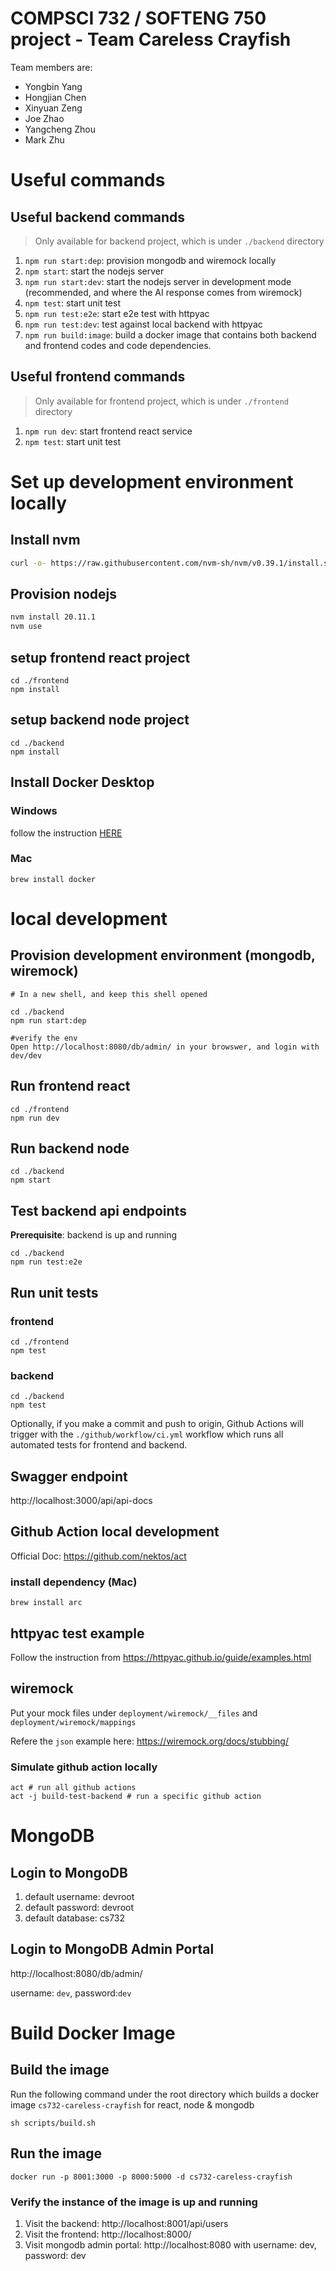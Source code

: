 # COMPSCI 732 / SOFTENG 750 project - Team Careless Crayfish
Team members are:

- Yongbin Yang
- Hongjian Chen
- Xinyuan Zeng
- Joe Zhao
- Yangcheng Zhou
- Mark Zhu

# Useful commands
## Useful backend commands
>
> Only available for backend project, which is under `./backend` directory

1. `npm run start:dep`: provision mongodb and wiremock locally
1. `npm start`: start the nodejs server
1. `npm run start:dev`: start the nodejs server in development mode (recommended, and where the AI response comes from wiremock)
1. `npm test`: start unit test
1. `npm run test:e2e`: start e2e test with httpyac
1. `npm run test:dev`: test against local backend with httpyac
1. `npm run build:image`: build a docker image that contains both backend and frontend codes and code dependencies.

## Useful frontend commands
>
> Only available for frontend project, which is under `./frontend` directory

1. `npm run dev`: start frontend react service
1. `npm test`: start unit test

# Set up development environment locally

## Install nvm

```bash
curl -o- https://raw.githubusercontent.com/nvm-sh/nvm/v0.39.1/install.sh | bash
```

## Provision nodejs

```bash
nvm install 20.11.1
nvm use
```

## setup frontend react project

```
cd ./frontend
npm install
```

## setup backend node project
```
cd ./backend
npm install
```

## Install Docker Desktop

### Windows
follow the instruction [HERE](https://docs.docker.com/desktop/install/windows-install/#:~:text=Download%20the%20installer%20using%20the,Program%20Files%5CDocker%5CDocker%20)

### Mac
```
brew install docker
```

# local development

## Provision development environment (mongodb, wiremock)
```
# In a new shell, and keep this shell opened

cd ./backend
npm run start:dep

#verify the env
Open http://localhost:8080/db/admin/ in your browswer, and login with dev/dev
```

## Run frontend react
```
cd ./frontend
npm run dev
```

## Run backend node
```
cd ./backend
npm start
```

## Test backend api endpoints

**Prerequisite**: backend is up and running
```
cd ./backend
npm run test:e2e
```

## Run unit tests

### frontend
```
cd ./frontend
npm test
```

### backend
```
cd ./backend
npm test
```

Optionally, if you make a commit and push to origin, Github Actions will trigger with the `./github/workflow/ci.yml` workflow which runs all automated tests for frontend and backend.

## Swagger endpoint
http://localhost:3000/api/api-docs

## Github Action local development
Official Doc: https://github.com/nektos/act
### install dependency (Mac)
```
brew install arc
```

## httpyac test example
Follow the instruction from https://httpyac.github.io/guide/examples.html

## wiremock 
Put your mock files under `deployment/wiremock/__files` and `deployment/wiremock/mappings`

Refere the `json` example here: https://wiremock.org/docs/stubbing/

### Simulate github action locally
```
act # run all github actions
act -j build-test-backend # run a specific github action
```

# MongoDB

## Login to MongoDB 
1. default username: devroot
1. default password: devroot
1. default database: cs732

## Login to MongoDB Admin Portal

http://localhost:8080/db/admin/

username: `dev`, password:`dev`

# Build Docker Image

## Build the image
Run the following command under the root directory which builds a docker image `cs732-careless-crayfish` for react, node & mongodb

```
sh scripts/build.sh
```

## Run the image

```
docker run -p 8001:3000 -p 8000:5000 -d cs732-careless-crayfish
```

### Verify the instance of the image is up and running

1. Visit the backend: http://localhost:8001/api/users
2. Visit the frontend: http://localhost:8000/
3. Visit mongodb admin portal: http://localhost:8080 with username: dev, password: dev

